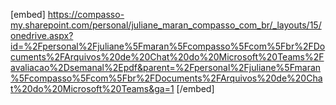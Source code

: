 [embed] https://compasso-my.sharepoint.com/personal/juliane_maran_compasso_com_br/_layouts/15/onedrive.aspx?id=%2Fpersonal%2Fjuliane%5Fmaran%5Fcompasso%5Fcom%5Fbr%2FDocuments%2FArquivos%20de%20Chat%20do%20Microsoft%20Teams%2Favaliacao%2Dsemanal%2Epdf&parent=%2Fpersonal%2Fjuliane%5Fmaran%5Fcompasso%5Fcom%5Fbr%2FDocuments%2FArquivos%20de%20Chat%20do%20Microsoft%20Teams&ga=1 [/embed]
